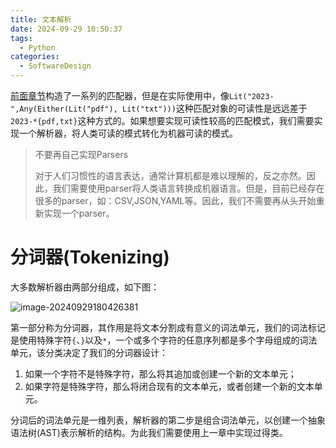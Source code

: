 ```yaml
---
title: 文本解析
date: 2024-09-29 10:50:37
tags:
  - Python
categories:
  - SoftwareDesign
---
```


[前面章节](https://turbo-0428.github.io/2024/09/23/%E6%A8%A1%E5%BC%8F%E5%8C%B9%E9%85%8D/)构造了一系列的匹配器，但是在实际使用中，像`Lit("2023-",Any(Either(Lit("pdf"), Lit("txt")))`这种匹配对象的可读性是远远差于`2023-*{pdf,txt}`这种方式的。如果想要实现可读性较高的匹配模式，我们需要实现一个解析器，将人类可读的模式转化为机器可读的模式。

>不要再自己实现Parsers
>
>对于人们习惯性的语言表达，通常计算机都是难以理解的，反之亦然。因此，我们需要使用parser将人类语言转换成机器语言。但是，目前已经存在很多的parser，如：CSV,JSON,YAML等。因此，我们不需要再从头开始重新实现一个parser。



# 分词器(Tokenizing)

大多数解析器由两部分组成，如下图：

![image-20240929180426381](image-20240929180426381.png)

第一部分称为分词器，其作用是将文本分割成有意义的词法单元，我们的词法标记是使用特殊字符`{`、`}`以及`*`，一个或多个字符的任意序列都是多个字母组成的词法单元，该分类决定了我们的分词器设计：

1.   如果一个字符不是特殊字符，那么将其追加或创建一个新的文本单元；
2.   如果字符是特殊字符，那么将闭合现有的文本单元，或者创建一个新的文本单元。

分词后的词法单元是一维列表，解析器的第二步是组合词法单元，以创建一个抽象语法树(AST)表示解析的结构。为此我们需要使用上一章中实现过得类。

